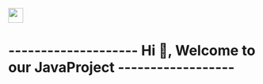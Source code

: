 
[<img style="margin-right: 30px" src=foo.svg height=30>](https://user-images.githubusercontent.com/121026257/213880628-c8fbae9f-a2e6-422b-900e-b802288ca78e.gif)
# -------------------- Hi 👋, Welcome to our JavaProject ------------------
